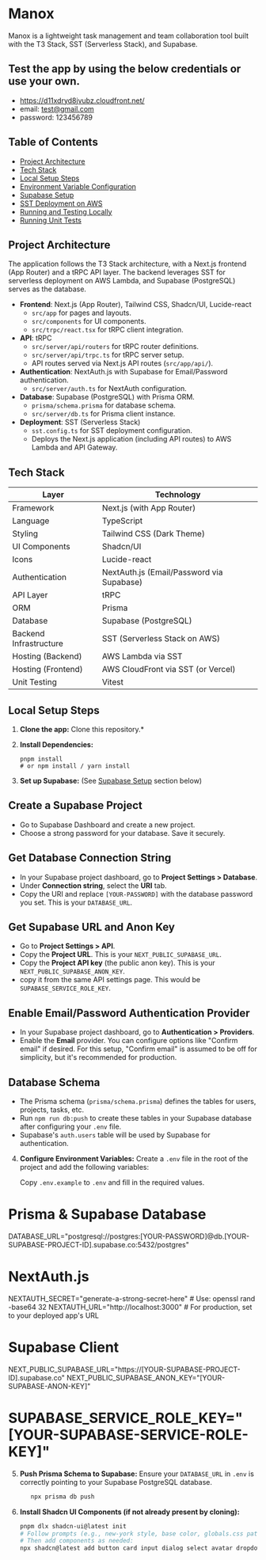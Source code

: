 # Manox

Manox is a lightweight task management and team collaboration tool built with the T3 Stack, SST (Serverless Stack), and Supabase.

## Test the app by using the below credentials or use your own.
- https://d11xdryd8jvubz.cloudfront.net/
- email: test@gmail.com
- password: 123456789

## Table of Contents

- [Project Architecture](#project-architecture)
- [Tech Stack](#tech-stack)
- [Local Setup Steps](#local-setup-steps)
- [Environment Variable Configuration](#environment-variable-configuration)
- [Supabase Setup](#supabase-setup)
- [SST Deployment on AWS](#sst-deployment-on-aws)
- [Running and Testing Locally](#running-and-testing-locally)
- [Running Unit Tests](#running-unit-tests)

## Project Architecture

The application follows the T3 Stack architecture, with a Next.js frontend (App Router) and a tRPC API layer. The backend leverages SST for serverless deployment on AWS Lambda, and Supabase (PostgreSQL) serves as the database.

-   **Frontend**: Next.js (App Router), Tailwind CSS, Shadcn/UI, Lucide-react
    -   `src/app` for pages and layouts.
    -   `src/components` for UI components.
    -   `src/trpc/react.tsx` for tRPC client integration.
-   **API**: tRPC
    -   `src/server/api/routers` for tRPC router definitions.
    -   `src/server/api/trpc.ts` for tRPC server setup.
    -   API routes served via Next.js API routes (`src/app/api/`).
-   **Authentication**: NextAuth.js with Supabase for Email/Password authentication.
    -   `src/server/auth.ts` for NextAuth configuration.
-   **Database**: Supabase (PostgreSQL) with Prisma ORM.
    -   `prisma/schema.prisma` for database schema.
    -   `src/server/db.ts` for Prisma client instance.
-   **Deployment**: SST (Serverless Stack)
    -   `sst.config.ts` for SST deployment configuration.
    -   Deploys the Next.js application (including API routes) to AWS Lambda and API Gateway.

## Tech Stack

| Layer                 | Technology                               |
| --------------------- | ---------------------------------------- |
| Framework             | Next.js (with App Router)                |
| Language              | TypeScript                               |
| Styling               | Tailwind CSS (Dark Theme)                |
| UI Components         | Shadcn/UI                                |
| Icons                 | Lucide-react                             |
| Authentication        | NextAuth.js (Email/Password via Supabase)|
| API Layer             | tRPC                                     |
| ORM                   | Prisma                                   |
| Database              | Supabase (PostgreSQL)                    |
| Backend Infrastructure| SST (Serverless Stack on AWS)            |
| Hosting (Backend)     | AWS Lambda via SST                       |
| Hosting (Frontend)    | AWS CloudFront via SST (or Vercel)       |
| Unit Testing          | Vitest                                   |

## Local Setup Steps

1.  **Clone the app:**
    Clone this repository.*

2.  **Install Dependencies:**
    ```
    pnpm install 
    # or npm install / yarn install
    ```

3.  **Set up Supabase:** (See [Supabase Setup](#supabase-setup) section below)

## Create a Supabase Project

- Go to Supabase Dashboard and create a new project.
- Choose a strong password for your database. Save it securely.

## Get Database Connection String

- In your Supabase project dashboard, go to **Project Settings > Database**.
- Under **Connection string**, select the **URI** tab.
- Copy the URI and replace `[YOUR-PASSWORD]` with the database password you set. This is your `DATABASE_URL`.

## Get Supabase URL and Anon Key

- Go to **Project Settings > API**.
- Copy the **Project URL**. This is your `NEXT_PUBLIC_SUPABASE_URL`.
- Copy the **Project API key** (the public anon key). This is your `NEXT_PUBLIC_SUPABASE_ANON_KEY`.
- copy it from the same API settings page. This would be `SUPABASE_SERVICE_ROLE_KEY`.

## Enable Email/Password Authentication Provider

- In your Supabase project dashboard, go to **Authentication > Providers**.
- Enable the **Email** provider. You can configure options like "Confirm email" if desired. For this setup, "Confirm email" is assumed to be off for simplicity, but it's recommended for production.

## Database Schema

- The Prisma schema (`prisma/schema.prisma`) defines the tables for users, projects, tasks, etc.
- Run `npm run db:push` to create these tables in your Supabase database after configuring your `.env` file.
- Supabase's `auth.users` table will be used by Supabase for authentication.


4.  **Configure Environment Variables:**
    Create a `.env` file in the root of the project and add the following variables:

    Copy `.env.example` to `.env` and fill in the required values.

# Prisma & Supabase Database
DATABASE_URL="postgresql://postgres:[YOUR-PASSWORD]@db.[YOUR-SUPABASE-PROJECT-ID].supabase.co:5432/postgres"

# NextAuth.js
NEXTAUTH_SECRET="generate-a-strong-secret-here" # Use: openssl rand -base64 32
NEXTAUTH_URL="http://localhost:3000" # For production, set to your deployed app's URL

# Supabase Client
NEXT_PUBLIC_SUPABASE_URL="https://[YOUR-SUPABASE-PROJECT-ID].supabase.co"
NEXT_PUBLIC_SUPABASE_ANON_KEY="[YOUR-SUPABASE-ANON-KEY]"
# SUPABASE_SERVICE_ROLE_KEY="[YOUR-SUPABASE-SERVICE-ROLE-KEY]" 


5.  **Push Prisma Schema to Supabase:**
    Ensure your `DATABASE_URL` in `.env` is correctly pointing to your Supabase PostgreSQL database.
    ```bash
       npx prisma db push
    ```

6.  **Install Shadcn UI Components (if not already present by cloning):**
    ```bash
    pnpm dlx shadcn-ui@latest init 
    # Follow prompts (e.g., new-york style, base color, globals.css path: src/app/globals.css, tailwind.config.js path, etc.)
    # Then add components as needed:
    npx shadcn@latest add button card input dialog select avatar dropdown-menu label textarea popover date-picker checkbox command
    ```




